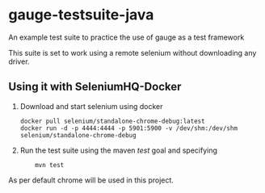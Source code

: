 # gauge-testsuite-java
An example test suite to practice the use of gauge as a test framework

This suite is set to work using a remote selenium without downloading any driver.

## Using it with SeleniumHQ-Docker
1. Download and start selenium using docker 
    ```
    docker pull selenium/standalone-chrome-debug:latest
    docker run -d -p 4444:4444 -p 5901:5900 -v /dev/shm:/dev/shm selenium/standalone-chrome-debug
    ``` 
2. Run the test suite using the maven *test* goal and specifying 
    ```
        mvn test 
    ```
As per default chrome will be used in this project. 
